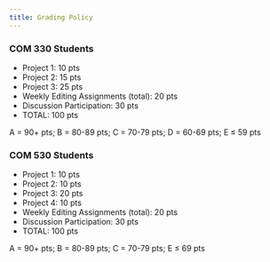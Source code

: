 ```yaml
---
title: Grading Policy
---
```


<h3>COM 330 Students</h3>

- Project 1: 10 pts
- Project 2: 15 pts
- Project 3: 25 pts
- Weekly Editing Assignments (total): 20 pts
- Discussion Participation: 30 pts
- TOTAL: 100 pts

A = 90+ pts; B = 80-89 pts; C = 70-79 pts; D = 60-69 pts; E ≤ 59 pts

<h3>COM 530 Students</h3>

- Project 1: 10 pts
- Project 2: 10 pts
- Project 3: 20 pts
- Project 4: 10 pts
- Weekly Editing Assignments (total): 20 pts
- Discussion Participation: 30 pts
- TOTAL: 100 pts

A = 90+ pts; B = 80-89 pts; C = 70-79 pts; E ≤ 69 pts
